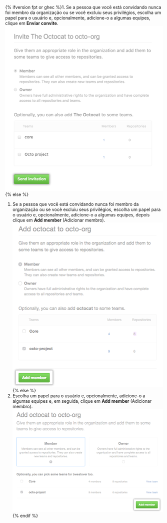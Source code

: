 {% ifversion fpt or ghec %}1. Se a pessoa que você está convidando nunca foi membro da organização ou se você excluiu seus privilégios, escolha um papel para o usuário e, opcionalmente, adicione-o a algumas equipes, clique em **Enviar convite**.
  ![Opções Role and team (Função e equipe) e botão send invitation (enviar convite)](/assets/images/help/organizations/add-role-send-invitation.png){% else %}
1. Se a pessoa que você está convidando nunca foi membro da organização ou se você excluiu seus privilégios, escolha um papel para o usuário e, opcionalmente, adicione-o a algumas equipes, depois clique em **Add member** (Adicionar membro). ![Opções de função e equipe e botão de adição de integrante](/assets/images/help/organizations/add-role-add-member.png){% else %}
1. Escolha um papel para o usuário e, opcionalmente, adicione-o a algumas equipes e, em seguida, clique em **Add member** (Adicionar membro). ![Opções de função e equipe e botão de adição de integrante](/assets/images/help/organizations/add-role-add-member-2.7-lower.png){% endif %}
